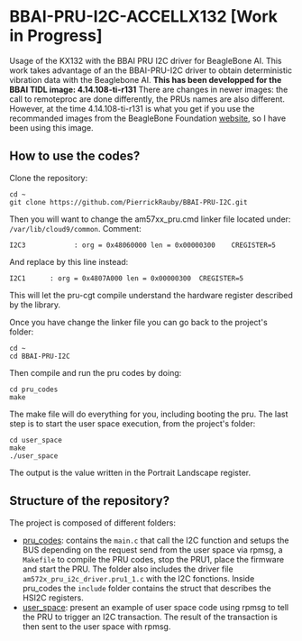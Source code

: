 # BBAI-PRU-I2C-ACCELLX132 [Work in Progress]
Usage of the KX132 with the BBAI PRU I2C driver for BeagleBone AI.
This work takes advantage of an the BBAI-PRU-I2C driver to obtain deterministic vibration data with the Beaglebone AI. 
__This has been developped for the BBAI TIDL image: 4.14.108-ti-r131__ There 
are changes in newer images: the call to remoteproc are done differently, the 
PRUs names are also different. However, at the time 4.14.108-ti-r131 is 
what you get if you use the recommanded images from the BeagleBone Foundation 
[website](https://beagleboard.org/latest-images), so I have been using this 
image.

## How to use the codes?

Clone the repository:
```
cd ~ 
git clone https://github.com/PierrickRauby/BBAI-PRU-I2C.git
```

Then you will want to change the am57xx_pru.cmd linker file located under:
`/var/lib/cloud9/common`. Comment:
```
I2C3            : org = 0x48060000 len = 0x00000300    CREGISTER=5
```
And replace by this line instead:
```
I2C1      : org = 0x4807A000 len = 0x00000300  CREGISTER=5
```
This will let the pru-cgt compile understand the hardware register described by
the library.

Once you have change the linker file you can go back to the project's folder:
```
cd ~ 
cd BBAI-PRU-I2C
```
Then compile and run the pru codes by doing:
```
cd pru_codes
make 
```

The make file will do everything for you, including booting the pru. The last
step is to start the user space execution, from the project's folder:
```
cd user_space
make
./user_space
```
The output is the value written in the Portrait Landscape register. 

## Structure of the repository? 

The project is composed of different folders:
- [pru_codes](pru_codes/): contains the `main.c` that call the I2C function and setups the
  BUS depending on the request send from the user space via rpmsg, a `Makefile` 
  to compile the PRU codes, stop the PRU1, place the firmware and start the PRU.
  The folder also includes the driver file `am572x_pru_i2c_driver.pru1_1.c` with 
  the I2C fonctions. Inside pru_codes the  `include` folder contains the struct 
  that describes the HSI2C registers. 
- [user_space](user_space/): present an example of user space code using rpmsg to tell
  the PRU to trigger an I2C transaction. The result of the transaction is then 
  sent to the user space with rpmsg.




